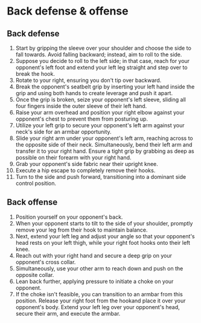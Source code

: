# Back defense & offense

## Back defense

1. Start by gripping the sleeve over your shoulder and choose the side to fall towards. Avoid falling backward; instead, aim to roll to the side.
2. Suppose you decide to roll to the left side; in that case, reach for your opponent's left foot and extend your left leg straight and step over to break the hook.
3. Rotate to your right, ensuring you don't tip over backward.
4. Break the opponent's seatbelt grip by inserting your left hand inside the grip and using both hands to create leverage and push it apart.
5. Once the grip is broken, seize your opponent's left sleeve, sliding all four fingers inside the outer sleeve of their left hand.
6. Raise your arm overhead and position your right elbow against your opponent's chest to prevent them from posturing up.
7. Utilize your left grip to secure your opponent's left arm against your neck's side for an armbar opportunity.
8. Slide your right arm under your opponent's left arm, reaching across to the opposite side of their neck. Simultaneously, bend their left arm and transfer it to your right hand. Ensure a tight grip by grabbing as deep as possible on their forearm with your right hand.
9. Grab your opponent's side fabric near their upright knee.
10. Execute a hip escape to completely remove their hooks.
11. Turn to the side and push forward, transitioning into a dominant side control position.

## Back offense

1. Position yourself on your opponent's back.
2. When your opponent starts to tilt to the side of your shoulder, promptly remove your leg from their hook to maintain balance.
3. Next, extend your left leg and adjust your angle so that your opponent's head rests on your left thigh, while your right foot hooks onto their left knee.
4. Reach out with your right hand and secure a deep grip on your opponent's cross collar.
5. Simultaneously, use your other arm to reach down and push on the opposite collar.
6. Lean back further, applying pressure to initiate a choke on your opponent.
7. If the choke isn't feasible, you can transition to an armbar from this position. Release your right foot from the hookand place it over your opponent's body. Extend your left leg over your opponent's head, secure their arm, and execute the armbar.

